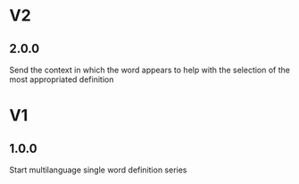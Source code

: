 # V2

## 2.0.0

Send the context in which the word appears to help with the selection of the most appropriated definition

# V1

## 1.0.0

Start multilanguage single word definition series


